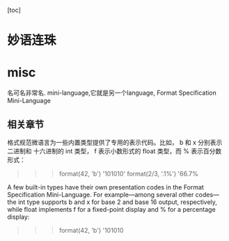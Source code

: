 [toc]
# 妙语连珠

# misc
名可名非常名. mini-language,它就是另一个language, 
Format Specification Mini-Language
## 相关章节
格式规范微语言为一些内置类型提供了专用的表示代码。比如， b 和 x 分别表示二进制和 十六进制的 int 类型， f 表示小数形式的 float 类型，而 % 表示百分数形式：

>>> format(42, 'b')
'101010'
>>> format(2/3, '.1%')
'66.7%

A few built-in types have their own presentation codes in the Format Specification Mini-Language. For example—among several other codes—the int type supports b and x for base 2 and base 16 output, respectively, while float implements f for a
fixed-point display and % for a percentage display:
>>> format(42, 'b')
'101010